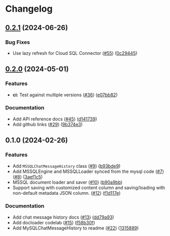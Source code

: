 # Changelog

## [0.2.1](https://github.com/googleapis/langchain-google-cloud-sql-mssql-python/compare/v0.2.0...v0.2.1) (2024-06-26)


### Bug Fixes

* Use lazy refresh for Cloud SQL Connector ([#55](https://github.com/googleapis/langchain-google-cloud-sql-mssql-python/issues/55)) ([0c29445](https://github.com/googleapis/langchain-google-cloud-sql-mssql-python/commit/0c29445be6680cd45b4c796a1f3254552131f15c))

## [0.2.0](https://github.com/googleapis/langchain-google-cloud-sql-mssql-python/compare/v0.1.0...v0.2.0) (2024-05-01)


### Features

* **ci:** Test against multiple versions ([#36](https://github.com/googleapis/langchain-google-cloud-sql-mssql-python/issues/36)) ([e07bb82](https://github.com/googleapis/langchain-google-cloud-sql-mssql-python/commit/e07bb826cd8106b8865b8fb332695ec822649b7a))


### Documentation

* Add API reference docs ([#45](https://github.com/googleapis/langchain-google-cloud-sql-mssql-python/issues/45)) ([d141739](https://github.com/googleapis/langchain-google-cloud-sql-mssql-python/commit/d141739089557620c598a96704582dfbce039b7e))
* Add github links ([#29](https://github.com/googleapis/langchain-google-cloud-sql-mssql-python/issues/29)) ([9b374e3](https://github.com/googleapis/langchain-google-cloud-sql-mssql-python/commit/9b374e3963b25f26121b32dd83652f4d830f1437))

## 0.1.0 (2024-02-26)


### Features

* Add `MSSQLChatMessageHistory` class ([#9](https://github.com/googleapis/langchain-google-cloud-sql-mssql-python/issues/9)) ([b93bde9](https://github.com/googleapis/langchain-google-cloud-sql-mssql-python/commit/b93bde96bd46beca22786f33b83efa5918f717ee))
* Add MSSQLEngine and MSSQLLoader synced from the mysql code ([#7](https://github.com/googleapis/langchain-google-cloud-sql-mssql-python/issues/7)) ([#8](https://github.com/googleapis/langchain-google-cloud-sql-mssql-python/issues/8)) ([3aef1c5](https://github.com/googleapis/langchain-google-cloud-sql-mssql-python/commit/3aef1c5678c6c5906a9d5ddf054e74d991035cb2))
* MSSQL document loader and saver ([#10](https://github.com/googleapis/langchain-google-cloud-sql-mssql-python/issues/10)) ([b90a9bb](https://github.com/googleapis/langchain-google-cloud-sql-mssql-python/commit/b90a9bb32c46eba7d99b95e911fe94b3040e426c))
* Support saving with customized content column and saving/loading with non-default metadata JSON column.  ([#12](https://github.com/googleapis/langchain-google-cloud-sql-mssql-python/issues/12)) ([f1d117e](https://github.com/googleapis/langchain-google-cloud-sql-mssql-python/commit/f1d117e788df265715ca497720672c50f39846ec))


### Documentation

* Add chat message history docs ([#13](https://github.com/googleapis/langchain-google-cloud-sql-mssql-python/issues/13)) ([dd79a93](https://github.com/googleapis/langchain-google-cloud-sql-mssql-python/commit/dd79a93b05746b937b5fba1b65e1877f8205ec7f))
* Add docloader codelab ([#15](https://github.com/googleapis/langchain-google-cloud-sql-mssql-python/issues/15)) ([f58b30f](https://github.com/googleapis/langchain-google-cloud-sql-mssql-python/commit/f58b30f8294e408007ff24765e134398810896bc))
* Add MySQLChatMessageHistory to readme ([#22](https://github.com/googleapis/langchain-google-cloud-sql-mssql-python/issues/22)) ([1315889](https://github.com/googleapis/langchain-google-cloud-sql-mssql-python/commit/1315889899ec4ba8dd8c4b34316cfadf24a6fd46))
